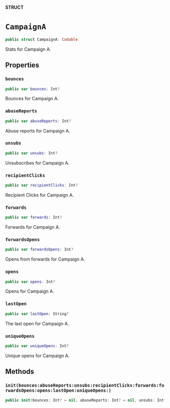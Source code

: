 **STRUCT**

# `CampaignA`

```swift
public struct CampaignA: Codable
```

Stats for Campaign A.

## Properties
### `bounces`

```swift
public var bounces: Int?
```

Bounces for Campaign A.

### `abuseReports`

```swift
public var abuseReports: Int?
```

Abuse reports for Campaign A.

### `unsubs`

```swift
public var unsubs: Int?
```

Unsubscribes for Campaign A.

### `recipientClicks`

```swift
public var recipientClicks: Int?
```

Recipient Clicks for Campaign A.

### `forwards`

```swift
public var forwards: Int?
```

Forwards for Campaign A.

### `forwardsOpens`

```swift
public var forwardsOpens: Int?
```

Opens from forwards for Campaign A.

### `opens`

```swift
public var opens: Int?
```

Opens for Campaign A.

### `lastOpen`

```swift
public var lastOpen: String?
```

The last open for Campaign A.

### `uniqueOpens`

```swift
public var uniqueOpens: Int?
```

Unique opens for Campaign A.

## Methods
### `init(bounces:abuseReports:unsubs:recipientClicks:forwards:forwardsOpens:opens:lastOpen:uniqueOpens:)`

```swift
public init(bounces: Int? = nil, abuseReports: Int? = nil, unsubs: Int? = nil, recipientClicks: Int? = nil, forwards: Int? = nil, forwardsOpens: Int? = nil, opens: Int? = nil, lastOpen: String? = nil, uniqueOpens: Int? = nil)
```
